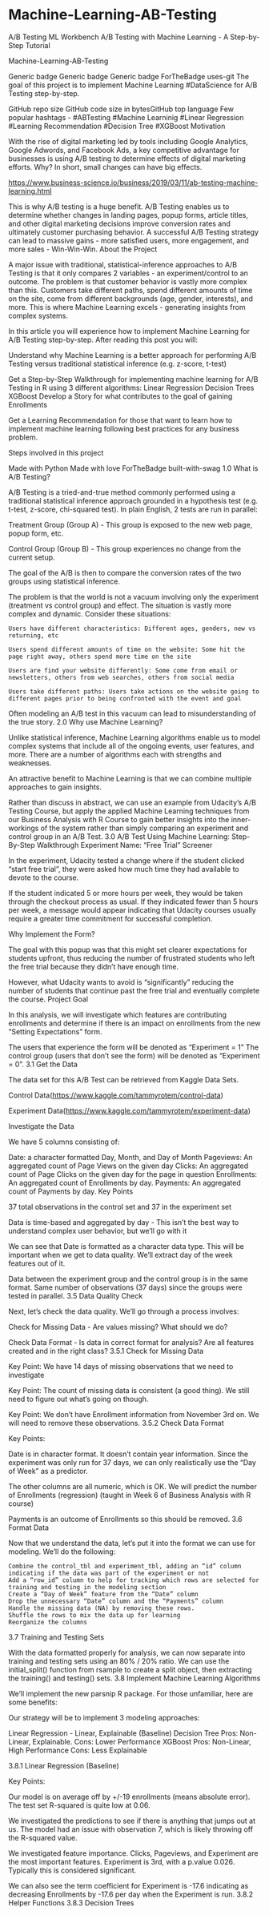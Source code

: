 # Machine-Learning-AB-Testing
A/B Testing ML Workbench
A/B Testing with Machine Learning - A Step-by-Step Tutorial

Machine-Learning-AB-Testing

Generic badge Generic badge Generic badge ForTheBadge uses-git
The goal of this project is to implement Machine Learning #DataScience for A/B Testing step-by-step.

GitHub repo size GitHub code size in bytesGitHub top language
Few popular hashtags -
#ABTesting #Machine Learninig #Linear Regression
#Learning Recommendation #Decision Tree #XGBoost
Motivation

With the rise of digital marketing led by tools including Google Analytics, Google Adwords, and Facebook Ads, a key competitive advantage for businesses is using A/B testing to determine effects of digital marketing efforts. Why? In short, small changes can have big effects.

https://www.business-science.io/business/2019/03/11/ab-testing-machine-learning.html

This is why A/B testing is a huge benefit. A/B Testing enables us to determine whether changes in landing pages, popup forms, article titles, and other digital marketing decisions improve conversion rates and ultimately customer purchasing behavior. A successful A/B Testing strategy can lead to massive gains - more satisfied users, more engagement, and more sales - Win-Win-Win.
About the Project

A major issue with traditional, statistical-inference approaches to A/B Testing is that it only compares 2 variables - an experiment/control to an outcome. The problem is that customer behavior is vastly more complex than this. Customers take different paths, spend different amounts of time on the site, come from different backgrounds (age, gender, interests), and more. This is where Machine Learning excels - generating insights from complex systems.

In this article you will experience how to implement Machine Learning for A/B Testing step-by-step. After reading this post you will:


Understand why Machine Learning is a better approach for performing A/B Testing versus traditional statistical inference (e.g. z-score, t-test)

Get a Step-by-Step Walkthrough for implementing machine learning for A/B Testing in R using 3 different algorithms:
Linear Regression
Decision Trees
XGBoost
Develop a Story for what contributes to the goal of gaining Enrollments

Get a Learning Recommendation for those that want to learn how to implement machine learning following best practices for any business problem. 

Steps involved in this project

Made with Python Made with love ForTheBadge built-with-swag
1.0 What is A/B Testing?

A/B Testing is a tried-and-true method commonly performed using a traditional statistical inference approach grounded in a hypothesis test (e.g. t-test, z-score, chi-squared test). In plain English, 2 tests are run in parallel:

Treatment Group (Group A) - This group is exposed to the new web page, popup form, etc.

Control Group (Group B) - This group experiences no change from the current setup.

The goal of the A/B is then to compare the conversion rates of the two groups using statistical inference.

The problem is that the world is not a vacuum involving only the experiment (treatment vs control group) and effect. The situation is vastly more complex and dynamic. Consider these situations:

    Users have different characteristics: Different ages, genders, new vs returning, etc

    Users spend different amounts of time on the website: Some hit the page right away, others spend more time on the site

    Users are find your website differently: Some come from email or newsletters, others from web searches, others from social media

    Users take different paths: Users take actions on the website going to different pages prior to being confronted with the event and goal

Often modeling an A/B test in this vacuum can lead to misunderstanding of the true story.
2.0 Why use Machine Learning?

Unlike statistical inference, Machine Learning algorithms enable us to model complex systems that include all of the ongoing events, user features, and more. There are a number of algorithms each with strengths and weaknesses.

An attractive benefit to Machine Learning is that we can combine multiple approaches to gain insights.

Rather than discuss in abstract, we can use an example from Udacity’s A/B Testing Course, but apply the applied Machine Learning techniques from our Business Analysis with R Course to gain better insights into the inner-workings of the system rather than simply comparing an experiment and control group in an A/B Test.
3.0 A/B Test Using Machine Learning: Step-By-Step Walkthrough
Experiment Name: “Free Trial” Screener

In the experiment, Udacity tested a change where if the student clicked “start free trial”, they were asked how much time they had available to devote to the course.

If the student indicated 5 or more hours per week, they would be taken through the checkout process as usual. If they indicated fewer than 5 hours per week, a message would appear indicating that Udacity courses usually require a greater time commitment for successful completion.

Why Implement the Form?

The goal with this popup was that this might set clearer expectations for students upfront, thus reducing the number of frustrated students who left the free trial because they didn’t have enough time.

However, what Udacity wants to avoid is “significantly” reducing the number of students that continue past the free trial and eventually complete the course.
Project Goal

In this analysis, we will investigate which features are contributing enrollments and determine if there is an impact on enrollments from the new “Setting Expectations” form.

The users that experience the form will be denoted as “Experiment = 1” The control group (users that don’t see the form) will be denoted as “Experiment = 0”.
3.1 Get the Data

The data set for this A/B Test can be retrieved from Kaggle Data Sets.

Control Data(https://www.kaggle.com/tammyrotem/control-data)

Experiment Data(https://www.kaggle.com/tammyrotem/experiment-data)

Investigate the Data

We have 5 columns consisting of:

Date: a character formatted Day, Month, and Day of Month Pageviews: An aggregated count of Page Views on the given day Clicks: An aggregated count of Page Clicks on the given day for the page in question Enrollments: An aggregated count of Enrollments by day. Payments: An aggregated count of Payments by day.
Key Points

37 total observations in the control set and 37 in the experiment set

Data is time-based and aggregated by day - This isn’t the best way to understand complex user behavior, but we’ll go with it

We can see that Date is formatted as a character data type. This will be important when we get to data quality. We’ll extract day of the week features out of it.

Data between the experiment group and the control group is in the same format. Same number of observations (37 days) since the groups were tested in parallel.
3.5 Data Quality Check

Next, let’s check the data quality. We’ll go through a process involves:

Check for Missing Data - Are values missing? What should we do?

Check Data Format - Is data in correct format for analysis? Are all features created and in the right class?
3.5.1 Check for Missing Data

Key Point: We have 14 days of missing observations that we need to investigate

Key Point: The count of missing data is consistent (a good thing). We still need to figure out what’s going on though.

Key Point: We don’t have Enrollment information from November 3rd on. We will need to remove these observations.
3.5.2 Check Data Format

Key Points:

Date is in character format. It doesn’t contain year information. Since the experiment was only run for 37 days, we can only realistically use the “Day of Week” as a predictor.

The other columns are all numeric, which is OK. We will predict the number of Enrollments (regression) (taught in Week 6 of Business Analysis with R course)

Payments is an outcome of Enrollments so this should be removed.
3.6 Format Data

Now that we understand the data, let’s put it into the format we can use for modeling. We’ll do the following:

    Combine the control_tbl and experiment_tbl, adding an “id” column indicating if the data was part of the experiment or not
    Add a “row_id” column to help for tracking which rows are selected for training and testing in the modeling section
    Create a “Day of Week” feature from the “Date” column
    Drop the unnecessary “Date” column and the “Payments” column
    Handle the missing data (NA) by removing these rows.
    Shuffle the rows to mix the data up for learning
    Reorganize the columns

3.7 Training and Testing Sets

With the data formatted properly for analysis, we can now separate into training and testing sets using an 80% / 20% ratio. We can use the initial_split() function from rsample to create a split object, then extracting the training() and testing() sets.
3.8 Implement Machine Learning Algorithms

We’ll implement the new parsnip R package. For those unfamiliar, here are some benefits:

Our strategy will be to implement 3 modeling approaches:

Linear Regression - Linear, Explainable (Baseline)
Decision Tree
Pros: Non-Linear, Explainable.
Cons: Lower Performance
XGBoost
Pros: Non-Linear, High Performance
Cons: Less Explainable

3.8.1 Linear Regression (Baseline)

Key Points:

Our model is on average off by +/-19 enrollments (means absolute error). The test set R-squared is quite low at 0.06.

We investigated the predictions to see if there is anything that jumps out at us. The model had an issue with observation 7, which is likely throwing off the R-squared value.

We investigated feature importance. Clicks, Pageviews, and Experiment are the most important features. Experiment is 3rd, with a p.value 0.026. Typically this is considered significant.

We can also see the term coefficient for Experiment is -17.6 indicating as decreasing Enrollments by -17.6 per day when the Experiment is run.
3.8.2 Helper Functions
3.8.3 Decision Trees

